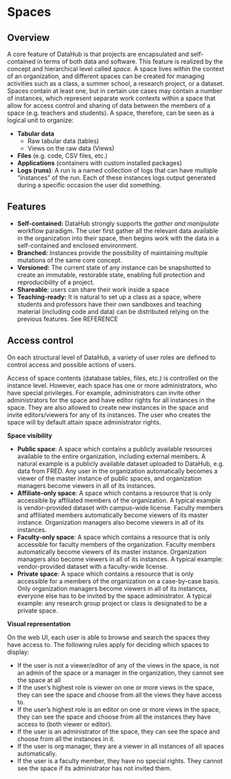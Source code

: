# Spaces

## Overview

A core feature of DataHub is that projects are encapsulated and self-contained in terms of both data and software. This feature is realized by the concept and hierarchical level called _space._ A space lives within the context of an organization, and different spaces can be created for managing activities such as a class, a summer school, a research project, or a dataset. Spaces contain at least one, but in certain use cases may contain a number of instances, which represent separate work contexts within a space that allow for access control and sharing of data between the members of a space \(e.g. teachers and students\). A space, therefore, can be seen as a logical unit to organize:

* **Tabular data**
  * Raw tabular data \(tables\)
  * Views on the raw data \(Views\)
* **Files** \(e.g. code, CSV files, etc.\)
* **Applications** \(containers with custom installed packages\)
* **Logs \(runs\)**: A run is a named collection of logs that can have multiple “instances” of the run. Each of these instances logs output generated during a specific occasion the user did something.

## Features

* **Self-contained:** DataHub strongly supports the _gather and manipulate_ workflow paradigm. The user first gather all the relevant data available in the organization into their space, then begins work with the data in a self-contained and enclosed environment.
* **Branched:** Instances provide the possibility of maintaining multiple mutations of the same core concept.
* **Versioned:** The current state of any instance can be snapshotted to create an immutable, restorable state, enabling full protection and reproducibility of a project.
* **Shareable**: users can share their work inside a space
* **Teaching-ready:** It is natural to set up a class as a space, where students and professors have their own sandboxes and teaching material \(including code and data\) can be distributed relying on the previous features. See REFERENCE

## Access control

On each structural level of DataHub, a variety of user roles are defined to control access and possible actions of users. 

Access of space contents \(database tables, files, etc.\) is controlled on the instance level. However, each space has one or more administrators, who have special privileges. For example, administrators can invite other administrators for the space and have editor rights for all instances in the space. They are also allowed to create new instances in the space and invite editors/viewers for any of its instances. The user who creates the space will by default attain space administrator rights.

**Space visibility**

* **Public space**: A space which contains a publicly available resources available to the entire organization, including external members. A natural example is a publicly available dataset uploaded to DataHub, e.g. data from FRED. Any user in the organization automatically becomes a viewer of the master instance of public spaces, and organization managers become viewers in all of its instances.
* **Affiliate-only space**: A space which contains a resource that is only accessible by affiliated members of the organization. A typical example is vendor-provided dataset with campus-wide license. Faculty members and affiliated members automatically become viewers of its master instance. Organization managers also become viewers in all of its instances.
* **Faculty-only space**: A space which contains a resource that is only accessible for faculty members of the organization. Faculty members automatically become viewers of its master instance. Organization managers also become viewers in all of its instances. A typical example: vendor-provided dataset with a faculty-wide license.
* **Private space**: A space which contains a resource that is only accessible for a members of the organization on a case-by-case basis. Only organization managers become viewers in all of its instances, everyone else has to be invited by the space administrator. A typical example: any research group project or class is designated to be a private space.

**Visual representation**

On the web UI, each user is able to browse and search the spaces they have access to. The following rules apply for deciding which spaces to display:

* If the user is not a viewer/editor of any of the views in the space, is not an admin of the space or a manager in the organization, they cannot see the space at all
* If the user’s highest role is viewer on one or more views in the space, they can see the space and choose from all the views they have access to.
* If the user’s highest role is an editor on one or more views in the space, they can see the space and choose from all the instances they have access to \(both viewer or editor\).
* If the user is an administrator of the space, they can see the space and choose from all the instances in it.
* If the user is org manager, they are a viewer in all instances of all spaces automatically.
* If the user is a faculty member, they have no special rights. They cannot see the space if its administrator has not invited them.

